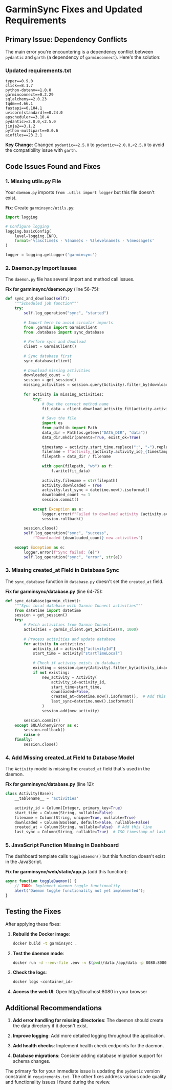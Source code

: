 # GarminSync Fixes and Updated Requirements

## Primary Issue: Dependency Conflicts

The main error you're encountering is a dependency conflict between `pydantic` and `garth` (a dependency of `garminconnect`). Here's the solution:

### Updated requirements.txt
```
typer==0.9.0
click==8.1.7
python-dotenv==1.0.0
garminconnect==0.2.29
sqlalchemy==2.0.23
tqdm==4.66.1
fastapi==0.104.1
uvicorn[standard]==0.24.0
apscheduler==3.10.4
pydantic>=2.0.0,<2.5.0
jinja2==3.1.2
python-multipart==0.0.6
aiofiles==23.2.1
```

**Key Change**: Changed `pydantic==2.5.0` to `pydantic>=2.0.0,<2.5.0` to avoid the compatibility issue with `garth`.

## Code Issues Found and Fixes

### 1. Missing utils.py File
Your `daemon.py` imports `from .utils import logger` but this file doesn't exist.

**Fix**: Create `garminsync/utils.py`:
```python
import logging

# Configure logging
logging.basicConfig(
    level=logging.INFO,
    format='%(asctime)s - %(name)s - %(levelname)s - %(message)s'
)

logger = logging.getLogger('garminsync')
```

### 2. Daemon.py Import Issues
The `daemon.py` file has several import and method call issues.

**Fix for garminsync/daemon.py** (line 56-75):
```python
def sync_and_download(self):
    """Scheduled job function"""
    try:
        self.log_operation("sync", "started")
        
        # Import here to avoid circular imports
        from .garmin import GarminClient
        from .database import sync_database
        
        # Perform sync and download
        client = GarminClient()
        
        # Sync database first
        sync_database(client)
        
        # Download missing activities
        downloaded_count = 0
        session = get_session()
        missing_activities = session.query(Activity).filter_by(downloaded=False).all()
        
        for activity in missing_activities:
            try:
                # Use the correct method name
                fit_data = client.download_activity_fit(activity.activity_id)
                
                # Save the file
                import os
                from pathlib import Path
                data_dir = Path(os.getenv("DATA_DIR", "data"))
                data_dir.mkdir(parents=True, exist_ok=True)
                
                timestamp = activity.start_time.replace(":", "-").replace(" ", "_")
                filename = f"activity_{activity.activity_id}_{timestamp}.fit"
                filepath = data_dir / filename
                
                with open(filepath, "wb") as f:
                    f.write(fit_data)
                
                activity.filename = str(filepath)
                activity.downloaded = True
                activity.last_sync = datetime.now().isoformat()
                downloaded_count += 1
                session.commit()
                
            except Exception as e:
                logger.error(f"Failed to download activity {activity.activity_id}: {e}")
                session.rollback()
        
        session.close()
        self.log_operation("sync", "success", 
            f"Downloaded {downloaded_count} new activities")
        
    except Exception as e:
        logger.error(f"Sync failed: {e}")
        self.log_operation("sync", "error", str(e))
```

### 3. Missing created_at Field in Database Sync
The `sync_database` function in `database.py` doesn't set the `created_at` field.

**Fix for garminsync/database.py** (line 64-75):
```python
def sync_database(garmin_client):
    """Sync local database with Garmin Connect activities"""
    from datetime import datetime
    session = get_session()
    try:
        # Fetch activities from Garmin Connect
        activities = garmin_client.get_activities(0, 1000)
        
        # Process activities and update database
        for activity in activities:
            activity_id = activity["activityId"]
            start_time = activity["startTimeLocal"]
            
            # Check if activity exists in database
            existing = session.query(Activity).filter_by(activity_id=activity_id).first()
            if not existing:
                new_activity = Activity(
                    activity_id=activity_id,
                    start_time=start_time,
                    downloaded=False,
                    created_at=datetime.now().isoformat(),  # Add this line
                    last_sync=datetime.now().isoformat()
                )
                session.add(new_activity)
        
        session.commit()
    except SQLAlchemyError as e:
        session.rollback()
        raise e
    finally:
        session.close()
```

### 4. Add Missing created_at Field to Database Model
The `Activity` model is missing the `created_at` field that's used in the daemon.

**Fix for garminsync/database.py** (line 12):
```python
class Activity(Base):
    __tablename__ = 'activities'
    
    activity_id = Column(Integer, primary_key=True)
    start_time = Column(String, nullable=False)
    filename = Column(String, unique=True, nullable=True)
    downloaded = Column(Boolean, default=False, nullable=False)
    created_at = Column(String, nullable=False)  # Add this line
    last_sync = Column(String, nullable=True)  # ISO timestamp of last sync
```

### 5. JavaScript Function Missing in Dashboard
The dashboard template calls `toggleDaemon()` but this function doesn't exist in the JavaScript.

**Fix for garminsync/web/static/app.js** (add this function):
```javascript
async function toggleDaemon() {
    // TODO: Implement daemon toggle functionality
    alert('Daemon toggle functionality not yet implemented');
}
```

## Testing the Fixes

After applying these fixes:

1. **Rebuild the Docker image**:
   ```bash
   docker build -t garminsync .
   ```

2. **Test the daemon mode**:
   ```bash
   docker run -d --env-file .env -v $(pwd)/data:/app/data -p 8080:8080 garminsync daemon --start
   ```

3. **Check the logs**:
   ```bash
   docker logs <container_id>
   ```

4. **Access the web UI**:
   Open http://localhost:8080 in your browser

## Additional Recommendations

1. **Add error handling for missing directories**: The daemon should create the data directory if it doesn't exist.

2. **Improve logging**: Add more detailed logging throughout the application.

3. **Add health checks**: Implement health check endpoints for the daemon.

4. **Database migrations**: Consider adding database migration support for schema changes.

The primary fix for your immediate issue is updating the `pydantic` version constraint in `requirements.txt`. The other fixes address various code quality and functionality issues I found during the review.